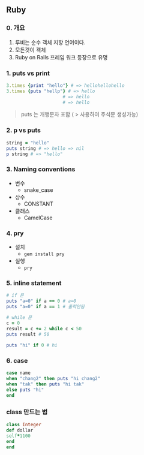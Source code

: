 ## Ruby

### 0. 개요

1. 루비는 순수 객체 지향 언어이다.
2. 모든것이 객체
3. Ruby on Rails 프레임 워크 등장으로 유명

### 1. puts vs print

~~~ ruby
3.times {print "hello"} # => hellohellohello
3.times {puts "hellp"} # => hello
					 # => hello
					 # => hello
~~~

> puts 는 개행문자 포함 ( > 사용하여 주석문 생성가능)

### 2. p vs puts

~~~ ruby
string = "hello"
puts string # => hello => nil
p string # => "hello"
~~~

### 3. Naming conventions

- 변수
  - snake_case
- 상수
  - CONSTANT
- 클래스
  - CamelCase

### 4. pry

- 설치
  - `gem install pry`
- 실행
  - `pry`



### 5. inline statement

~~~ ruby
# if 문
puts "a=0" if a == 0 # a=0	
puts "a=0" if a == 1 # 출력안됨

# while 문
c = 0
result = c += 2 while c < 50
puts result # 50
    
puts "hi" if 0 # hi
~~~

### 6. case

~~~ ruby
case name
when "chang2" then puts "hi chang2"
when "tak" then puts "hi tak"
else puts "hi"
end
~~~







### class 만드는 법

~~~ ruby
class Integer
def dollar
self*1100
end  
end  
~~~

